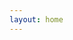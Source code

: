 ```yaml
---
layout: home
---
```


<script setup>
import home from './.vitepress/theme/Home.vue'
</script>

<home />